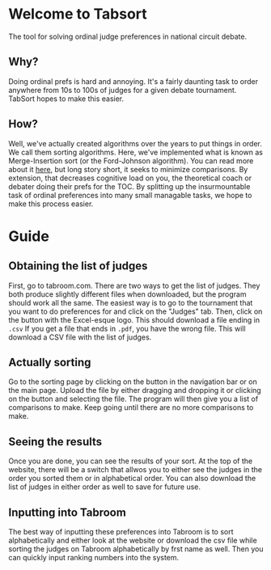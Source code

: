 # Welcome to Tabsort
The tool for solving ordinal judge preferences in national circuit debate.
## Why?
Doing ordinal prefs is hard and annoying. It's a fairly daunting task to order anywhere from 10s to 100s of judges for a given debate tournament.
TabSort hopes to make this easier.
## How?
Well, we've actually created algorithms over the years to put things in order. We call them sorting algorithms.
Here, we've implemented what is known as Merge-Insertion sort (or the Ford-Johnson algorithm). You can read more about it [here](https://en.wikipedia.org/wiki/Merge-insertion_sort), but long story short, it seeks to minimize comparisons.
By extension, that decreases cognitive load on you, the theoretical coach or debater doing their prefs for the TOC. By splitting up the insurmountable task of ordinal preferences into many small managable tasks, we hope to make this process easier.

# Guide
## Obtaining the list of judges
First, go to tabroom.com. There are two ways to get the list of judges. They both produce slightly different files when downloaded, but the program should work all the same. The easiest way is to go to the tournament that you want to do preferences for and click on the "Judges" tab. Then, click on the button with the Excel-esque logo. This should download a file ending in ```.csv``` If you get a file that ends in ```.pdf```, you have the wrong file. This will download a CSV file with the list of judges. 
## Actually sorting
Go to the sorting page by clicking on the button in the navigation bar or on the main page. Upload the file by either dragging and dropping it or clicking on the button and selecting the file. The program will then give you a list of comparisons to make. Keep going until there are no more comparisons to make.
## Seeing the results
Once you are done, you can see the results of your sort. At the top of the website, there will be a switch that allwos you to either see the judges in the order you sorted them or in alphabetical order. You can also download the list of judges in either order as well to save for future use.
## Inputting into Tabroom
The best way of inputting these preferences into Tabroom is to sort alphabetically and either look at the website or download the csv file while sorting the judges on Tabroom alphabetically by frst name as well. Then you can quickly input ranking numbers into the system.


